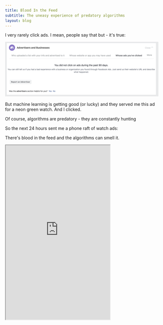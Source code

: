 ```yaml
---
title: Blood In the Feed
subtitle: The uneasy experience of predatory algorithms
layout: blog
---
```


I very rarely click ads. I mean, people say that but - it's true:

![](/images/adsclicked.png)

But machine learning is getting good (or lucky) and they served me this ad for a neon green watch. And I clicked.


Of course, algorithms are predatory - they are constantly hunting

So the next 24 hours sent me a phone raft of watch ads:

There's blood in the feed and the algorithms can smell it.

<p><iframe src="https://tomcritchlow.com/stories/blood-in-the-feed/" width="343px" height="572px"></iframe></p>